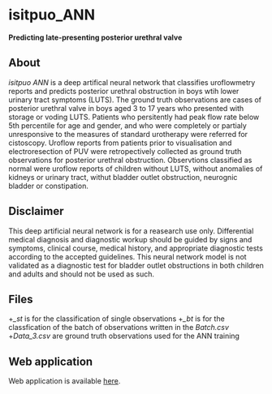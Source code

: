 # isitpuo_ANN
**Predicting late-presenting posterior urethral valve**

## About
*isitpuo ANN* is a deep artifical neural network that classifies uroflowmetry reports and predicts posterior urethral obstruction in boys wtih lower urinary tract symptoms (LUTS). The ground truth observations are cases of posterior urethral valve in boys aged 3 to 17 years who presented with storage or voding LUTS. Patients who persitently had peak flow rate below 5th percentile for age and gender, and who were completely or partialy unresponsive to the measures of standard urotherapy were referred for cistoscopy. Uroflow reports from patients prior to visualisation and electroresection of PUV were retropectively collected as ground truth observations for posterior urethral obstruction. Observtions classified as normal were uroflow reports of children without LUTS, without anomalies of kidneys or urinary tract, withut bladder outlet obstruction, neurognic bladder or constipation.

## Disclaimer
This deep artificial neural network is for a reasearch use only. Differential medical diagnosis and diagnostic workup should be guided by signs and symptoms, clinical course, medical history, and appropriate diagnostic tests according to the accepted guidelines. This neural network model is not validated as a diagnostic test for bladder outlet obstructions in both children and adults and should not be used as such.

## Files
+*_st* is for the classification of single observations
+*_bt* is for the classfication of the batch of observations written in the *Batch.csv*
+*Data_3.csv* are ground truth observations used for the ANN training

## Web application
Web application is available [here](https://isitpuo.herokuapp.com "isitpuo web app").
